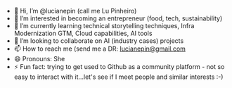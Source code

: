- 👋 Hi, I’m @lucianepin (call me Lu Pinheiro)
- 👀 I’m interested in becoming an entrepreneur (food, tech, sustainability)
- 🌱 I’m currently learning technical storytelling techniques, Infra Modernization GTM, Cloud capabilities, AI tools
- 💞️ I’m looking to collaborate on AI (industry cases) projects
- 📫 How to reach me (send me a DR: lucianepin@gmail.com
- 😄 Pronouns: She
- ⚡ Fun fact: trying to get used to Github as a community platform - not so easy to interact with it...let's see if I meet people and similar interests :-)

<!---
lucianepin/lucianepin is a ✨ special ✨ repository because its `README.md` (this file) appears on your GitHub profile.
You can click the Preview link to take a look at your changes.
--->
